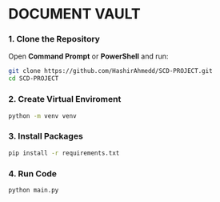 # DOCUMENT VAULT

### 1. Clone the Repository

Open **Command Prompt** or **PowerShell** and run:

```bash
git clone https://github.com/HashirAhmedd/SCD-PROJECT.git
cd SCD-PROJECT
```
### 2. Create Virtual Enviroment
```bash
python -m venv venv
```
### 3. Install Packages
```bash
pip install -r requirements.txt
```

### 4. Run Code
```bash
python main.py
```
